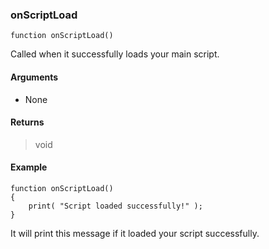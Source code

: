 ### onScriptLoad
```Squirrel
function onScriptLoad()
```

Called when it successfully loads your main script.

#### Arguments

- None

#### Returns

> void

#### Example
```Squirrel
function onScriptLoad()
{
    print( "Script loaded successfully!" );
}
```

It will print this message if it loaded your script successfully.